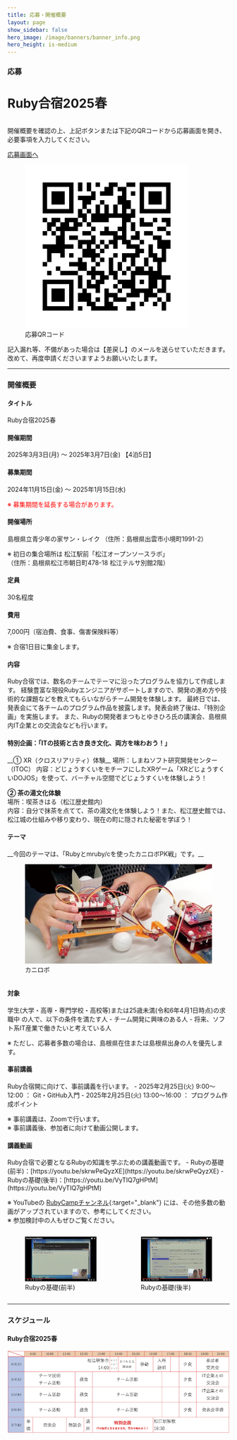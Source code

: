 ```yaml
---
title: 応募・開催概要
layout: page
show_sidebar: false
hero_image: /image/banners/banner_info.png
hero_height: is-medium
---
```


<h3 class="block">
  <span class="icon-text has-text-info-dark">
    <span class="icon">
      <i class="fas fa-file-alt"></i>
    </span>
    <span>応募</span>
  </span>
</h3>

<h1 class="has-text-centered has-text-danger-dark">Ruby合宿2025春</h1>

<div class="columns is-centered">
  <div class="column is-12">
    <p class="has-text-centered">
      <span>開催概要を確認の上、上記ボタンまたは下記のQRコードから応募画面を開き、必要事項を入力してください。</span>
    </p>
    <p class="has-text-centered">
      <a class="button is-large is-rounded is-link" target="_blank" href="https://forms.gle/irBgu5E9vUo8hjrz6">応募画面へ</a>
    </p>
    <div class="block has-text-centered">
      <figure class="image is-128x128 is-inline-block">
        <img src="/image/2025-spring/2025_spring_sf_barcode.png" alt="応募QRコード">
        <figcaption>
          応募QRコード
        </figcaption>
      </figure>
    </div>
    <div class="notification is-warning is-light">
      記入漏れ等、不備があった場合は【差戻し】のメールを送らせていただきます。改めて、再度申請くださいますようお願いいたします。
    </div>
  </div>
</div>

---

<h3 class="block" class="has-text-info-dark">
  <span class="icon-text">
    <span class="icon">
      <i class="fas fa-gem"></i>
    </span>
    <span>開催概要</span>
  </span>
</h3>

<h4 class="has-text-success-dark">タイトル</h4>
Ruby合宿2025春

<h4 class="has-text-success-dark">開催期間</h4>
2025年3月3日(月) 〜 2025年3月7日(金) 【4泊5日】

<h4 class="has-text-success-dark">募集期間</h4>
2024年11月15日(金) 〜 2025年1月15日(水)

<span style="color: red;">※ 募集期間を延長する場合があります。</span>

<h4 class="has-text-success-dark">開催場所</h4>
島根県立青少年の家サン・レイク  
（住所：島根県出雲市小境町1991-2）

※ 初日の集合場所は 松江駅前「松江オープンソースラボ」  
（住所：島根県松江市朝日町478-18 松江テルサ別館2階）

<h4 class="has-text-success-dark">定員</h4>
30名程度  

<h4 class="has-text-success-dark">費用</h4>
7,000円（宿泊費、食事、傷害保険料等）

※ 合宿1日目に集金します。

<h4 class="has-text-success-dark">内容</h4>
Ruby合宿では、数名のチームでテーマに沿ったプログラムを協力して作成します。  
経験豊富な現役Rubyエンジニアがサポートしますので、開発の進め方や技術的な課題などを教えてもらいながらチーム開発を体験します。  
最終日では、発表会にて各チームのプログラム作品を披露します。発表会終了後は、「特別企画」を実施します。  
また、Rubyの開発者まつもとゆきひろ氏の講演会、島根県内IT企業との交流会なども行います。  

<h4 class="has-text-danger-dark">特別企画：「ITの技術と古き良き文化、両方を味わおう！」</h4>
__① XR（クロスリアリティ）体験__  
場所：しまねソフト研究開発センター（ITOC）  
内容：どじょうすくいをモチーフにしたXRゲーム「XRどじょうすくいDOJOS」を使って、バーチャル空間でどじょうすくいを体験しよう！  
  
__② 茶の湯文化体験__  
場所：喫茶きはる（松江歴史館内）  
内容：自分で抹茶を点てて、茶の湯文化を体験しよう！また、松江歴史館では、松江城の仕組みや移り変わり、現在の町に隠された秘密を学ぼう！  

<h4 class="has-text-success-dark">テーマ</h4>
__今回のテーマは、「Rubyとmruby/cを使ったカニロボPK戦」です。__

<div class="columns">
  <div class="column is-one-third">
    <figure class="image">
      <img src="/image/2025-spring/2025_spring_game.png" alt="カニロボ">
      <figcaption>
        カニロボ
      </figcaption>
    </figure>
  </div>
</div> 

<h4 class="has-text-success-dark">対象</h4>
学生(大学・高専・専門学校・高校等)または25歳未満(令和6年4月1日時点)の求職中 の人で、以下の条件を満たす人  
- チーム開発に興味のある人
- 将来、ソフト系IT産業で働きたいと考えている人

※ ただし、応募者多数の場合は、島根県在住または島根県出身の人を優先します。

<h4 class="has-text-success-dark">事前講義</h4>
Ruby合宿開に向けて、事前講義を行います。  
- 2025年2月25日(火) 9:00〜12:00 ： Git・GitHub入門
- 2025年2月25日(火) 13:00〜16:00 ： プログラム作成ポイント
  
※ 事前講義は、Zoomで行います。  
※ 事前講義後、参加者に向けて動画公開します。  

<h4 class="has-text-success-dark">講義動画</h4>
Ruby合宿で必要となるRubyの知識を学ぶための講義動画です。  
- Rubyの基礎(前半)：[https://youtu.be/skrwPeQyzXE](https://youtu.be/skrwPeQyzXE)
- Rubyの基礎(後半)：[https://youtu.be/VyTIQ7gHPtM](https://youtu.be/VyTIQ7gHPtM)

※ YouTubeの [RubyCampチャンネル](https://www.youtube.com/channel/UC_zQBDRY64nWoQ56jcBEW5g){:target="_blank"} には、その他多数の動画がアップされていますので、参考にしてください。  
※ 参加検討中の人もぜひご覧ください。

<div class="columns">
  <div class="column is-one-third">
    <figure class="image">
      <img src="/image/info/ruby_lecture_1_tmb.png" alt="Rubyの基礎(前半)">
      <figcaption>
        Rubyの基礎(前半)
      </figcaption>
    </figure>
  </div>
  <div class="column is-one-third">
    <figure class="image">
      <img src="/image/info/ruby_lecture_2_tmb.png" alt="Rubyの基礎(後半)">
      <figcaption>
        Rubyの基礎(後半)
      </figcaption>
    </figure>
  </div>
</div> 

---

<h3 class="block" class="has-text-info-dark">
  <span class="icon-text">
    <span class="icon">
      <i class="fas fa-calendar"></i>
    </span>
    <span>スケジュール</span>
  </span>
</h3>

<h4 class="has-text-danger-dark">Ruby合宿2025春</h4>

![Ruby合宿2025春スケジュール](/image/2025-spring/2025_spring_schedule.png "Ruby合宿2025春スケジュール")
